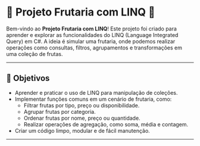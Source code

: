 # 🍎 Projeto Frutaria com LINQ 🍌

Bem-vindo ao **Projeto Frutaria com LINQ**! Este projeto foi criado para aprender e explorar as funcionalidades do LINQ (Language Integrated Query) em C#. A ideia é simular uma frutaria, onde podemos realizar operações como consultas, filtros, agrupamentos e transformações em uma coleção de frutas.

---

## 🎯 Objetivos

- Aprender e praticar o uso de LINQ para manipulação de coleções.
- Implementar funções comuns em um cenário de frutaria, como:
  - Filtrar frutas por tipo, preço ou disponibilidade.
  - Agrupar frutas por categoria.
  - Ordenar frutas por nome, preço ou quantidade.
  - Realizar operações de agregação, como soma, média e contagem.
- Criar um código limpo, modular e de fácil manutenção.

---
